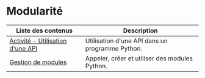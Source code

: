 # Modularité

| Liste des contenus                      | Description                                              |
| --------------------------------------- | -------------------------------------------------------- |
| [Activité - Utilisation d'une API](api.md) | Utilisation d'une API dans un programme Python. |
| [Gestion de modules](modules.md) | Appeler, créer et utiliser des modules Python. |